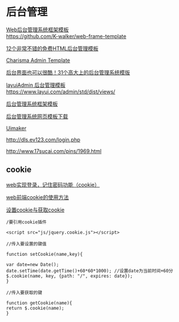 后台管理
===

[Web后台管理系统框架模板](https://blog.csdn.net/u010298576/article/details/77365982)  
https://github.com/K-walker/web-frame-template  

[12个非常不错的免费HTML后台管理模板](https://blog.csdn.net/acmdream/article/details/77870802)  


[Charisma Admin Template](https://github.com/usmanhalalit/charisma)  

[后台界面也可以很酷！31个高大上的后台管理系统模版](http://www.woshipm.com/pd/93533.html)  

[layuiAdmin 后台管理模板](https://www.layui.com/admin/)  
https://www.layui.com/admin/std/dist/views/

[后台管理系统框架模板](https://www.axure.com.cn/product/%E5%90%8E%E5%8F%B0%E7%AE%A1%E7%90%86%E7%B3%BB%E7%BB%9F%E8%8F%9C%E5%8D%95%E6%A8%A1%E6%9D%BF/)  

[后台管理系统网页模板下载](http://www.17sucai.com/pins/tag/2560.html)  

[Uimaker](http://www.uimaker.com/)  

http://dls.ev123.com/login.php  

http://www.17sucai.com/pins/1969.html  

cookie
---

[web实现登录，记住密码功能（cookie）](https://blog.csdn.net/qq_37164847/article/details/82700589)  

[web前端cookie的使用方法](https://blog.csdn.net/tangcc110/article/details/78891168)  

[设置cookie与获取cookie](https://blog.csdn.net/javaTempest/article/details/72874732)  
~~~
/要引用cookie插件

<script src="js/jquery.cookie.js"></script>

//传入要设置的键值

function setCookie(name,key){

var date=new Date(); 
date.setTime(date.getTime()+60*60*1000); //设置date为当前时间+60分
$.cookie(name, key, {path: "/", expires: date});
}

//传入要获取的键

function getCookie(name){
return $.cookie(name);
}
~~~


